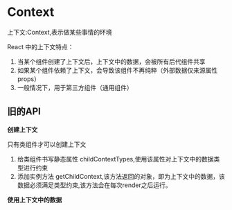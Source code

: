 # Context

上下文:Context,表示做某些事情的环境

React 中的上下文特点：

1. 当某个组件创建了上下文后，上下文中的数据，会被所有后代组件共享
2. 如果某个组件依赖了上下文，会导致该组件不再纯粹（外部数据仅来源属性props）
3. 一般情况下，用于第三方组件（通用组件）

## 旧的API

**创建上下文**

只有类组件才可以创建上下文

1. 给类组件书写静态属性 childContextTypes,使用该属性对上下文中的数据类型进行约束
2. 添加实例方法 getChildContext,该方法返回的对象，即为上下文中的数据，该数据必须满足类型约束,该方法会在每次render之后运行。

**使用上下文中的数据**